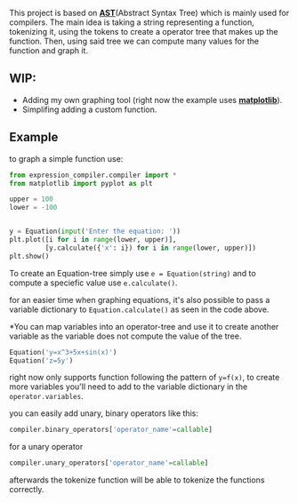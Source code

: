This project is based on [**AST**](https://en.wikipedia.org/wiki/Abstract_syntax_tree)(Abstract Syntax Tree) which is mainly used for compilers.
The main idea is taking a string representing a function, tokenizing it, using the tokens to create a operator tree that makes up the function.
Then, using said tree we can compute many values for the function and graph it.

## WIP:
- Adding my own graphing tool (right now the example uses [**matplotlib**](https://github.com/matplotlib/matplotlib)).
- Simplifing adding a custom function.

## Example

to graph a simple function use:
```python
from expression_compiler.compiler import *
from matplotlib import pyplot as plt

upper = 100
lower = -100


y = Equation(input('Enter the equation: '))
plt.plot([i for i in range(lower, upper)],
         [y.calculate({'x': i}) for i in range(lower, upper)])
plt.show()
```
To create an Equation-tree simply use `e = Equation(string)` and to compute a speciefic value use `e.calculate()`.

for an easier time when graphing equations, it's also possible to pass a variable dictionary to `Equation.calculate()` as seen in the code above.


*You can map variables into an operator-tree and use it to create another variable as the variable does not compute the value of the tree.
```python
Equation('y=x^3+5x+sin(x)')
Equation('z=5y')
```
right now only supports function following the pattern of `y=f(x)`, to create more variables you'll need to add to the variable dictionary in the `operator.variables`.

you can easily add unary, binary operators like this:

```python
compiler.binary_operators['operator_name'=callable]
```
for a unary operator
```python
compiler.unary_operators['operator_name'=callable]
```
afterwards the tokenize function will be able to tokenize the functions correctly.
